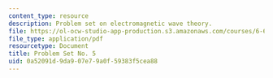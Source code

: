 ```yaml
---
content_type: resource
description: Problem set on electromagnetic wave theory.
file: https://ol-ocw-studio-app-production.s3.amazonaws.com/courses/6-632-electromagnetic-wave-theory-spring-2003/0a52091d9da907e79a0f59383f5cea88_ps5.pdf
file_type: application/pdf
resourcetype: Document
title: Problem Set No. 5
uid: 0a52091d-9da9-07e7-9a0f-59383f5cea88
---
```

